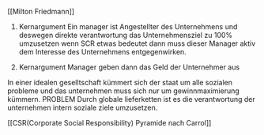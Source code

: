 [[Milton Friedmann]]

1. Kernargument Ein manager ist Angestellter des Unternehmens und deswegen direkte verantwortung das Unternehmensziel zu 100% umzusetzen
wenn SCR etwas bedeutet dann muss dieser Manager aktiv dem Interesse des Unternehmens entgegenwirken.

3. Kernargument Manager geben dann das Geld der Unternehmer aus

In einer idealen geselltschaft kümmert sich der staat um alle sozialen probleme und das unternehmen muss sich nur um gewinnmaximierung kümmern.
PROBLEM Durch globale lieferketten ist es die verantwortung der unternehmen intern soziale ziele umzusetzen.

[[CSR(Corporate Social Responsibility) Pyramide nach Carrol]]